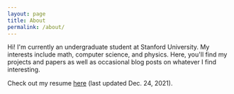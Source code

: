 ```yaml
---
layout: page
title: About
permalink: /about/
---
```


Hi! I'm currently an undergraduate student at Stanford University. My interests include math, computer science, and physics. Here, you'll find my projects and papers as well as occasional blog posts on whatever I find interesting.

Check out my resume [here](./assets/resumes/resume-2021.12.24.pdf) (last updated Dec. 24, 2021).


